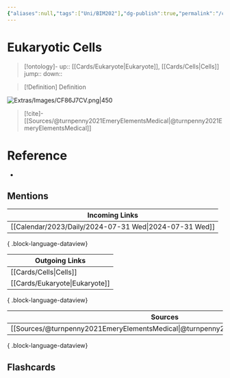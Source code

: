 ```yaml
---
{"aliases":null,"tags":["Uni/BIM202"],"dg-publish":true,"permalink":"/cards/eukaryotic-cells/","dgPassFrontmatter":true}
---
```


# Eukaryotic Cells

> [!ontology]-
> up:: [[Cards/Eukaryote\|Eukaryote]], [[Cards/Cells\|Cells]]
> jump:: 
> down:: 

> [!Definition] Definition

![Extras/Images/CF86J7CV.png|450](/img/user/Extras/Images/CF86J7CV.png)

> [!cite]-
> [[Sources/@turnpenny2021EmeryElementsMedical\|@turnpenny2021EmeryElementsMedical]]

# Reference

- 

## Mentions

| Incoming Links                                            |
| --------------------------------------------------------- |
| [[Calendar/2023/Daily/2024-07-31 Wed\|2024-07-31 Wed]] |

{ .block-language-dataview}

| Outgoing Links                    |
| --------------------------------- |
| [[Cards/Cells\|Cells]]         |
| [[Cards/Eukaryote\|Eukaryote]] |

{ .block-language-dataview}

| Sources                                                                               |
| ------------------------------------------------------------------------------------- |
| [[Sources/@turnpenny2021EmeryElementsMedical\|@turnpenny2021EmeryElementsMedical]] |

{ .block-language-dataview}

## Flashcards